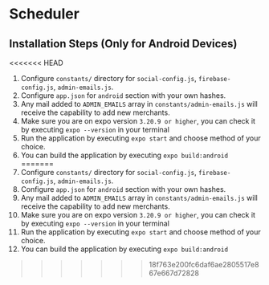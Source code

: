 # Scheduler

## Installation Steps (Only for Android Devices)
<<<<<<< HEAD

1.  Configure `constants/` directory for `social-config.js`, `firebase-config.js`, `admin-emails.js`.
2.  Configure `app.json` for `android` section with your own hashes.
3.  Any mail added to `ADMIN_EMAILS` array in `constants/admin-emails.js` will receive the capability to add new merchants.
4.  Make sure you are on expo version `3.20.9 or higher`, you can check it by executing `expo --version` in your terminal
5.  Run the application by executing `expo start` and choose method of your choice.
6.  You can build the application by executing `expo build:android`
=======
 1. Configure `constants/` directory for `social-config.js`, `firebase-config.js`, `admin-emails.js`.
 2. Configure `app.json` for `android` section with your own hashes.
 3. Any mail added to `ADMIN_EMAILS` array in `constants/admin-emails.js` will receive the capability to add new merchants.
 4. Make sure you are on expo version `3.20.9 or higher`, you can check it by executing `expo --version` in your terminal
 5. Run the application by executing `expo start` and choose method of your choice.
 6. You can build the application by executing `expo build:android`

>>>>>>> 18f763e200fc6daf6ae2805517e867e667d72828

